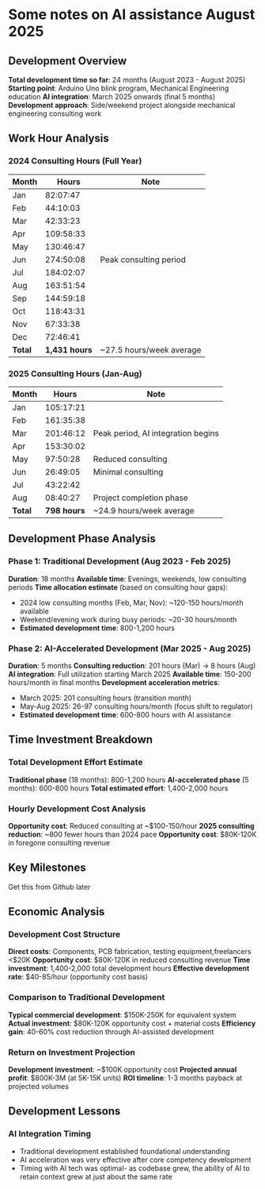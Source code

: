 # Some notes on AI assistance August 2025

## Development Overview

**Total development time so far**: 24 months (August 2023 - August 2025)
**Starting point**: Arduino Uno blink program, Mechanical Engineering education
**AI integration**: March 2025 onwards (final 5 months)
**Development approach**: Side/weekend project alongside mechanical engineering consulting work

## Work Hour Analysis

### 2024 Consulting Hours (Full Year)
| Month | Hours | Note |
|-------|--------|------|
| Jan | 82:07:47 | |
| Feb | 44:10:03 | |
| Mar | 42:33:23 | |
| Apr | 109:58:33 | |
| May | 130:46:47 | |
| Jun | 274:50:08 | Peak consulting period |
| Jul | 184:02:07 | |
| Aug | 163:51:54 | |
| Sep | 144:59:18 | |
| Oct | 118:43:31 | |
| Nov | 67:33:38 | |
| Dec | 72:46:41 | |
| **Total** | **1,431 hours** | ~27.5 hours/week average |

### 2025 Consulting Hours (Jan-Aug)
| Month | Hours | Note |
|-------|--------|------|
| Jan | 105:17:21 | |
| Feb | 161:35:38 | |
| Mar | 201:46:12 | Peak period, AI integration begins |
| Apr | 153:30:02 | |
| May | 97:50:28 | Reduced consulting |
| Jun | 26:49:05 | Minimal consulting |
| Jul | 43:22:42 | |
| Aug | 08:40:27 | Project completion phase |
| **Total** | **798 hours** | ~24.9 hours/week average |

## Development Phase Analysis

### Phase 1: Traditional Development (Aug 2023 - Feb 2025)
**Duration**: 18 months
**Available time**: Evenings, weekends, low consulting periods
**Time allocation estimate** (based on consulting hour gaps):
- 2024 low consulting months (Feb, Mar, Nov): ~120-150 hours/month available
- Weekend/evening work during busy periods: ~20-30 hours/month
- **Estimated development time**: 800-1,200 hours

### Phase 2: AI-Accelerated Development (Mar 2025 - Aug 2025)
**Duration**: 5 months
**Consulting reduction**: 201 hours (Mar) → 8 hours (Aug)
**AI integration**: Full utilization starting March 2025
**Available time**: 150-200 hours/month in final months
**Development acceleration metrics**:
- March 2025: 201 consulting hours (transition month)
- May-Aug 2025: 26-97 consulting hours/month (focus shift to regulator)
- **Estimated development time**: 600-800 hours with AI assistance

## Time Investment Breakdown

### Total Development Effort Estimate
**Traditional phase** (18 months): 800-1,200 hours
**AI-accelerated phase** (5 months): 600-800 hours
**Total estimated effort**: 1,400-2,000 hours

### Hourly Development Cost Analysis
**Opportunity cost**: Reduced consulting at ~$100-150/hour
**2025 consulting reduction**: ~800 fewer hours than 2024 pace
**Opportunity cost**: $80K-120K in foregone consulting revenue



## Key Milestones

Get this from Github later

## Economic Analysis

### Development Cost Structure
**Direct costs**: Components, PCB fabrication, testing equipment,freelancers <$20K
**Opportunity cost**: $80K-120K in reduced consulting revenue
**Time investment**: 1,400-2,000 total development hours
**Effective development rate**: $40-85/hour (opportunity cost basis)

### Comparison to Traditional Development
**Typical commercial development**: $150K-250K for equivalent system
**Actual investment**: $80K-120K opportunity cost + material costs
**Efficiency gain**: 40-60% cost reduction through AI-assisted development

### Return on Investment Projection
**Development investment**: ~$100K opportunity cost
**Projected annual profit**: $800K-3M (at 5K-15K units)
**ROI timeline**: 1-3 months payback at projected volumes

## Development Lessons

### AI Integration Timing
- Traditional development established foundational understanding
- AI acceleration was very effective after core competency development
- Timing with AI tech was optimal- as codebase grew, the ability of AI to retain context grew at just about the same rate
